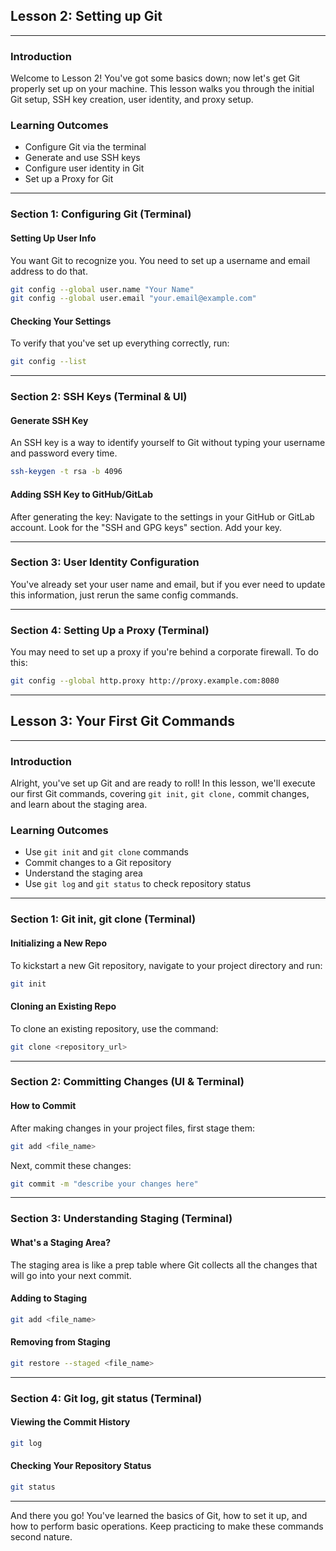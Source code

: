 ## Lesson 2: Setting up Git

---

### Introduction

Welcome to Lesson 2! You've got some basics down; now let's get Git properly set up on your machine. This lesson walks you through the initial Git setup, SSH key creation, user identity, and proxy setup.

### Learning Outcomes
- Configure Git via the terminal
- Generate and use SSH keys
- Configure user identity in Git
- Set up a Proxy for Git

---

### Section 1: Configuring Git (Terminal)

#### Setting Up User Info
You want Git to recognize you. You need to set up a username and email address to do that.
```bash
git config --global user.name "Your Name"
git config --global user.email "your.email@example.com"
```

#### Checking Your Settings
To verify that you've set up everything correctly, run:
```bash
git config --list
```

---

### Section 2: SSH Keys (Terminal & UI)

#### Generate SSH Key
An SSH key is a way to identify yourself to Git without typing your username and password every time.
```bash
ssh-keygen -t rsa -b 4096
```

#### Adding SSH Key to GitHub/GitLab
After generating the key:
Navigate to the settings in your GitHub or GitLab account.
Look for the "SSH and GPG keys" section.
Add your key.

---

### Section 3: User Identity Configuration

You've already set your user name and email, but if you ever need to update this information, just rerun the same config commands.

---

### Section 4: Setting Up a Proxy (Terminal)

You may need to set up a proxy if you're behind a corporate firewall. To do this:
```bash
git config --global http.proxy http://proxy.example.com:8080
```

---

## Lesson 3: Your First Git Commands

---

### Introduction

Alright, you've set up Git and are ready to roll! In this lesson, we'll execute our first Git commands, covering `git init,` `git clone,` commit changes, and learn about the staging area.

### Learning Outcomes
- Use `git init` and `git clone` commands
- Commit changes to a Git repository
- Understand the staging area
- Use `git log` and `git status` to check repository status

---

### Section 1: Git init, git clone (Terminal)

#### Initializing a New Repo
To kickstart a new Git repository, navigate to your project directory and run:
```bash
git init
```

#### Cloning an Existing Repo
To clone an existing repository, use the command:
```bash
git clone <repository_url>
```

---

### Section 2: Committing Changes (UI & Terminal)

#### How to Commit
After making changes in your project files, first stage them:
```bash
git add <file_name>
```

Next, commit these changes:
```bash
git commit -m "describe your changes here"
```

---

### Section 3: Understanding Staging (Terminal)

#### What's a Staging Area?
The staging area is like a prep table where Git collects all the changes that will go into your next commit.

#### Adding to Staging
```bash
git add <file_name>
```

#### Removing from Staging
```bash
git restore --staged <file_name>
```

---

### Section 4: Git log, git status (Terminal)

#### Viewing the Commit History
```bash
git log
```

#### Checking Your Repository Status
```bash
git status
```

---

And there you go! You've learned the basics of Git, how to set it up, and how to perform basic operations. Keep practicing to make these commands second nature.